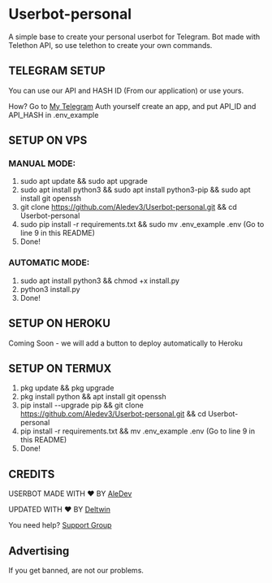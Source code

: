 # Userbot-personal

A simple base to create your personal userbot for Telegram.
Bot made with Telethon API, so use telethon to create your own commands.

## TELEGRAM SETUP

You can use our API and HASH ID (From our application) or use yours.

How? Go to [My Telegram](https://my.telegram.org/auth) Auth yourself create an app, and put API_ID and API_HASH in .env_example

## SETUP ON VPS

### MANUAL MODE:
1. sudo apt update && sudo apt upgrade
2. sudo apt install python3 && sudo apt install python3-pip && sudo apt install git openssh
3. git clone https://github.com/Aledev3/Userbot-personal.git && cd Userbot-personal
4. sudo pip install -r requirements.txt && sudo mv .env_example .env (Go to line 9 in this README)
5. Done!

### AUTOMATIC MODE:
1. sudo apt install python3 && chmod +x install.py
2. python3 install.py
3. Done!

## SETUP ON HEROKU

Coming Soon - we will add a button to deploy automatically to Heroku

## SETUP ON TERMUX 

1. pkg update && pkg upgrade
2. pkg install python && apt install git openssh
3. pip install --upgrade pip && git clone https://github.com/Aledev3/Userbot-personal.git && cd Userbot-personal
4. pip install -r requirements.txt && mv .env_example .env (Go to line 9 in this README)
5. Done!

## CREDITS 

USERBOT MADE WITH ❤️ BY [AleDev](https://t.me/Muffa0)

UPDATED WITH ❤️ BY [Deltwin](https://t.me/OgDeltwin)

You need help? [Support Group](https://t.me/+KBsgKABzPBU0MWNk)

## Advertising
If you get banned, are not our problems.
